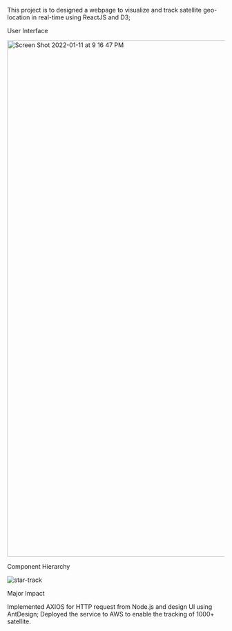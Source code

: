 This project is to designed a webpage to visualize and track satellite geo-location in real-time using ReactJS and D3;

User Interface

<img width="1194" alt="Screen Shot 2022-01-11 at 9 16 47 PM" src="https://user-images.githubusercontent.com/97426238/149051989-68e2baed-d27a-4857-8429-e5097af81131.png">

Component Hierarchy

![star-track](https://user-images.githubusercontent.com/97426238/149052064-d58c163f-de69-49b9-85b6-b2a5219a1fe5.png)

Major Impact

Implemented AXIOS for HTTP request from Node.js and design UI using AntDesign;
Deployed the service to AWS to enable the tracking of 1000+ satellite.


